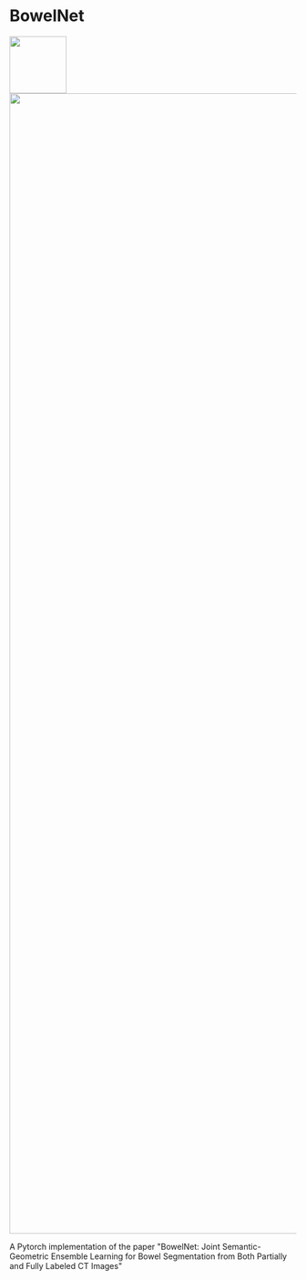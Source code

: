 # BowelNet


<img src="[https://img-blog.csdnimg.cn/2020102116384135.png](https://github.com/runningcw/BowelNet/blob/master/bowel_fineseg/arch/segmentors.png)" width="100px">

<img src="[https://img-blog.csdnimg.cn/2020102116384135.png](https://github.com/runningcw/BowelNet/blob/master/bowel_fineseg/arch/segmentors.png)" width="2000">


A Pytorch implementation of the paper "BowelNet: Joint Semantic-Geometric Ensemble Learning for Bowel Segmentation from Both Partially and Fully Labeled CT Images"
